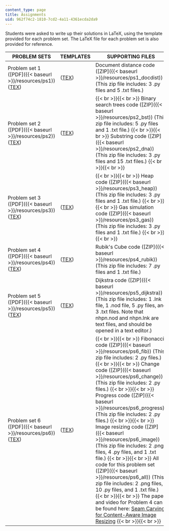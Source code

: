 ```yaml
---
content_type: page
title: Assignments
uid: 962f74c2-1810-7cd2-4a11-4361ecda2da9
---
```


Students were asked to write up their solutions in LaTeX, using the template provided for each problem set. The LaTeX file for each problem set is also provided for reference.

| PROBLEM SETS | TEMPLATES | SUPPORTING FILES |
| --- | --- | --- |
| Problem set 1 ([PDF]({{< baseurl >}}/resources/ps1)) ([TEX](/courses/electrical-engineering-and-computer-science/6-006-introduction-to-algorithms-spring-2008/assignments/ps1.tex)) | ([TEX](/courses/electrical-engineering-and-computer-science/6-006-introduction-to-algorithms-spring-2008/assignments/ps1_template.tex)) | Document distance code ([ZIP]({{< baseurl >}}/resources/ps1_docdist)) (This zip file includes: 3 .py files and 5 .txt files.) |
| Problem set 2 ([PDF]({{< baseurl >}}/resources/ps2)) ([TEX](/courses/electrical-engineering-and-computer-science/6-006-introduction-to-algorithms-spring-2008/assignments/ps2.tex)) | ([TEX](/courses/electrical-engineering-and-computer-science/6-006-introduction-to-algorithms-spring-2008/assignments/ps2_template.tex)) |  {{< br >}}{{< br >}} Binary search trees code ([ZIP]({{< baseurl >}}/resources/ps2_bst)) (This zip file includes: 5 .py files and 1 .txt file.) {{< br >}}{{< br >}} Substring code ([ZIP]({{< baseurl >}}/resources/ps2_dna)) (This zip file includes: 3 .py files and 15 .txt files.) {{< br >}}{{< br >}}  |
| Problem set 3 ([PDF]({{< baseurl >}}/resources/ps3)) ([TEX](/courses/electrical-engineering-and-computer-science/6-006-introduction-to-algorithms-spring-2008/assignments/ps3.tex)) | ([TEX](/courses/electrical-engineering-and-computer-science/6-006-introduction-to-algorithms-spring-2008/assignments/ps3_template.tex)) |  {{< br >}}{{< br >}} Heap code ([ZIP]({{< baseurl >}}/resources/ps3_heap)) (This zip file includes: 3 .py files and 1 .txt file.) {{< br >}}{{< br >}} Gas simulation code ([ZIP]({{< baseurl >}}/resources/ps3_gas)) (This zip file includes: 3 .py files and 1 .txt file.) {{< br >}}{{< br >}}  |
| Problem set 4 ([PDF]({{< baseurl >}}/resources/ps4)) ([TEX](/courses/electrical-engineering-and-computer-science/6-006-introduction-to-algorithms-spring-2008/assignments/ps4.tex)) | ([TEX](/courses/electrical-engineering-and-computer-science/6-006-introduction-to-algorithms-spring-2008/assignments/ps4_template.tex)) | Rubik's Cube code ([ZIP]({{< baseurl >}}/resources/ps4_rubik)) (This zip file includes: 7 .py files and 1 .txt file.) |
| Problem set 5 ([PDF]({{< baseurl >}}/resources/ps5)) ([TEX](/courses/electrical-engineering-and-computer-science/6-006-introduction-to-algorithms-spring-2008/assignments/ps5.tex)) | ([TEX](/courses/electrical-engineering-and-computer-science/6-006-introduction-to-algorithms-spring-2008/assignments/ps5_template.tex)) | Dijkstra code ([ZIP]({{< baseurl >}}/resources/ps5_dijkstra)) (This zip file includes: 1 .lnk file, 1 .nod file, 5 .py files, and 3 .txt files. Note that nhpn.nod and nhpn.lnk are text files, and should be opened in a text editor.) |
| Problem set 6 ([PDF]({{< baseurl >}}/resources/ps6)) ([TEX](/courses/electrical-engineering-and-computer-science/6-006-introduction-to-algorithms-spring-2008/assignments/ps6.tex)) | ([TEX](/courses/electrical-engineering-and-computer-science/6-006-introduction-to-algorithms-spring-2008/assignments/ps6_template.tex)) |  {{< br >}}{{< br >}} Fibonacci code ([ZIP]({{< baseurl >}}/resources/ps6_fib)) (This zip file includes: 2 .py files.) {{< br >}}{{< br >}} Change code ([ZIP]({{< baseurl >}}/resources/ps6_change)) (This zip file includes: 2 .py files.) {{< br >}}{{< br >}} Progress code ([ZIP]({{< baseurl >}}/resources/ps6_progress)) (This zip file includes: 2 .py files.) {{< br >}}{{< br >}} Image resizing code ([ZIP]({{< baseurl >}}/resources/ps6_image)) (This zip file includes: 2 .png files, 4 .py files, and 1 .txt file.) {{< br >}}{{< br >}} All code for this problem set ([ZIP]({{< baseurl >}}/resources/ps6_all)) (This zip file includes: 2 .png files, 10 .py files, and 1 .txt file.) {{< br >}}{{< br >}} The paper and video for Problem 4 can be found here: [Seam Carving for Content-Aware Image Resizing](https://dl.acm.org/citation.cfm?id=1276390) {{< br >}}{{< br >}}